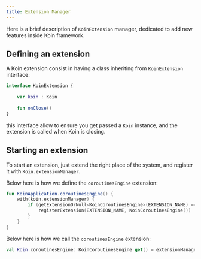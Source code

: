 ```yaml
---
title: Extension Manager
---
```


Here is a brief description of `KoinExtension` manager, dedicated to add new features inside Koin framework.

## Defining an extension

A Koin extension consist in having a class inheriting from `KoinExtension` interface:

```kotlin
interface KoinExtension {
    
    var koin : Koin
    
    fun onClose()
}
```

this interface allow to ensure you get passed a `Koin` instance, and the extension is called when Koin is closing.

## Starting an extension

To start an extension, just extend the right place of the system, and register it with `Koin.extensionManager`.

Below here is how we define the `coroutinesEngine` extension:

```kotlin
fun KoinApplication.coroutinesEngine() {
    with(koin.extensionManager) {
        if (getExtensionOrNull<KoinCoroutinesEngine>(EXTENSION_NAME) == null) {
            registerExtension(EXTENSION_NAME, KoinCoroutinesEngine())
        }
    }
}
```

Below here is how we call the `coroutinesEngine` extension:

```kotlin
val Koin.coroutinesEngine: KoinCoroutinesEngine get() = extensionManager.getExtension(EXTENSION_NAME)
```